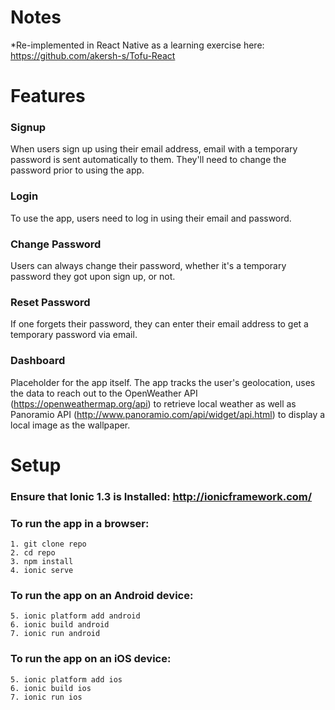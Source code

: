 # Notes

*Re-implemented in React Native as a learning exercise here:  https://github.com/akersh-s/Tofu-React

# Features

### Signup

When users sign up using their email address, email with a temporary password is sent automatically to them. They'll need to change the password prior to using the app.

### Login

To use the app, users need to log in using their email and password.

### Change Password

Users can always change their password, whether it's a temporary password they got upon sign up, or not.

### Reset Password

If one forgets their password, they can enter their email address to get a temporary password via email.

### Dashboard

Placeholder for the app itself. The app tracks the user's geolocation, uses the data to reach out to the OpenWeather API (https://openweathermap.org/api) to retrieve local weather as well as Panoramio API (http://www.panoramio.com/api/widget/api.html) to display a local image as the wallpaper.


# Setup

### Ensure that Ionic 1.3 is Installed: http://ionicframework.com/

### To run the app in a browser:

    1. git clone repo
    2. cd repo
    3. npm install
    4. ionic serve

### To run the app on an Android device:

    5. ionic platform add android
    6. ionic build android
    7. ionic run android

### To run the app on an iOS device:

    5. ionic platform add ios
    6. ionic build ios
    7. ionic run ios
